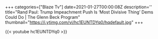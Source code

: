 +++
categories=["Blaze Tv"]
date=2021-01-27T00:00:08Z
description=''
title="Rand Paul: Trump Impeachment Push Is ‘Most Divisive Thing’ Dems Could Do | The Glenn Beck Program"
thumbnail="https://i.ytimg.com/vi/hc1EUNTDYq0/hqdefault.jpg"
+++

{{< youtube hc1EUNTDYq0 >}}
